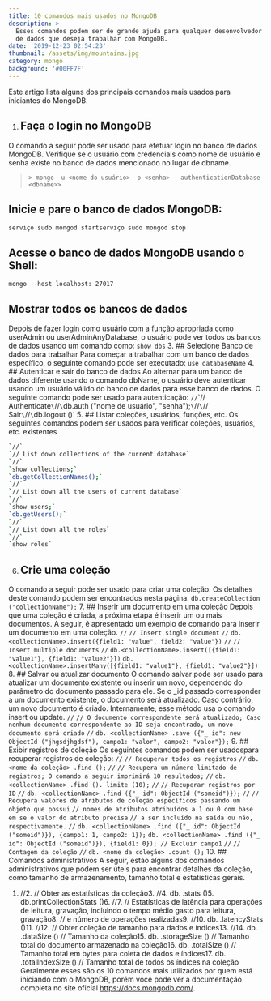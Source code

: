 ```yaml
---
title: 10 comandos mais usados no MongoDB
description: >-
  Esses comandos podem ser de grande ajuda para qualquer desenvolvedor de banco
  de dados que deseja trabalhar com MongoDB.
date: '2019-12-23 02:54:23'
thumbnail: /assets/img/mountains.jpg
category: mongo
background: '#00FF7F'
---
```

Este artigo lista alguns dos principais comandos mais usados para iniciantes do MongoDB.
1. ## Faça o login no MongoDB
O comando a seguir pode ser usado para efetuar login no banco de dados MongoDB. Verifique se o usuário com credenciais como nome de usuário e senha existe no banco de dados mencionado no lugar de dbname.
> ```> mongo -u <nome do usuário> -p <senha> --authenticationDatabase <dbname>> ```
## Inicie e pare o banco de dados MongoDB:
```serviço sudo mongod startserviço sudo mongod stop```
## Acesse o banco de dados MongoDB usando o Shell:
```mongo --host localhost: 27017```
## Mostrar todos os bancos de dados
Depois de fazer login como usuário com a função apropriada como userAdmin ou userAdminAnyDatabase, o usuário pode ver todos os bancos de dados usando um comando como:
```show dbs```
3. ## Selecione Banco de dados para trabalhar
Para começar a trabalhar com um banco de dados específico, o seguinte comando pode ser executado:
```use databaseName```
4. ## Autenticar e sair do banco de dados
Ao alternar para um banco de dados diferente usando o comando dbName, o usuário deve autenticar usando um usuário válido do banco de dados para esse banco de dados. O seguinte comando pode ser usado para autenticação:
`//`\`// Authenticate`\`//`\`db.auth ("nome de usuário", "senha");`\`//`\`// Sair`\`//`\`db.logout ()`
5. ## Listar coleções, usuários, funções, etc.
Os seguintes comandos podem ser usados ​​para verificar coleções, usuários, etc. existentes
```sh
`//`
`// List down collections of the current database`
`//`
`show collections;`
`db.getCollectionNames();`
`//`
`// List down all the users of current database`
`//`
`show users;`
`db.getUsers();`
`//`
`// List down all the roles`
`//`
`show roles`
```
6. ## Crie uma coleção
O comando a seguir pode ser usado para criar uma coleção. Os detalhes deste comando podem ser encontrados nesta página.
```db.createCollection ("collectionName");```
7. ## Inserir um documento em uma coleção
Depois que uma coleção é criada, a próxima etapa é inserir um ou mais documentos. A seguir, é apresentado um exemplo de comando para inserir um documento em uma coleção.
```//```
```// Insert single document```
```//```
```db.<collectionName>.insert({field1: "value", field2: "value"})```
```//```
```// Insert multiple documents```
```//```
```db.<collectionName>.insert([{field1: "value1"}, {field1: "value2"}])```
```db.<collectionName>.insertMany([{field1: "value1"}, {field1: "value2"}])```
8. ## Salvar ou atualizar documento
O comando salvar pode ser usado para atualizar um documento existente ou inserir um novo, dependendo do parâmetro do documento passado para ele. Se o _id passado corresponder a um documento existente, o documento será atualizado. Caso contrário, um novo documento é criado. Internamente, esse método usa o comando insert ou update.
```//```
```// O documento correspondente será atualizado; Caso nenhum documento correspondente ao ID seja encontrado, um novo documento será criado```
```//```
```db. <collectionName> .save ({"_ id": new ObjectId ("jhgsdjhgdsf"), campo1: "valor", campo2: "valor"});```
9. ## Exibir registros de coleção
Os seguintes comandos podem ser usados ​​para recuperar registros de coleção:
```//```
```// Recuperar todos os registros```
```//```
```db. <nome da coleção> .find ();```
```//```
```// Recupera um número limitado de registros; O comando a seguir imprimirá 10 resultados;```
```//```
```db. <collectionName> .find (). limite (10);```
```//```
```// Recuperar registros por ID```
```//```
```db. <collectionName> .find ({"_ id": ObjectId ("someid")});```
```//```
```// Recupera valores de atributos de coleção específicos passando um objeto que possui```
```// nomes de atributos atribuídos a 1 ou 0 com base em se o valor do atributo precisa```
```// a ser incluído na saída ou não, respectivamente.```
```//```
```db. <collectionName> .find ({"_ id": ObjectId ("someid")}), {campo1: 1, campo2: 1});```
```db. <collectionName> .find ({"_ id": ObjectId ("someid")}), {field1: 0}); // Excluir campo1```
```//```
```// Contagem da coleção```
```//```
```db. <nome da coleção> .count ();```
10. ## Comandos administrativos
A seguir, estão alguns dos comandos administrativos que podem ser úteis para encontrar detalhes da coleção, como tamanho de armazenamento, tamanho total e estatísticas gerais.
1. //2. // Obter as estatísticas da coleção3. //4. db. <collectionName> .stats ()5. db.printCollectionStats ()6. //7. // Estatísticas de latência para operações de leitura, gravação, incluindo o tempo médio gasto para leitura, gravação8. // e número de operações realizadas9. //10. db. <collectionName> .latencyStats ()11. //12. // Obter coleção de tamanho para dados e índices13. //14. db. <collectionName> .dataSize () // Tamanho da coleção15. db. <collectionName> .storageSize () // Tamanho total do documento armazenado na coleção16. db. <collectionName> .totalSize () // Tamanho total em bytes para coleta de dados e índices17. db. <collectionName> .totalIndexSize () // Tamanho total de todos os índices na coleção
Geralmente esses são os 10 comandos mais utilizados por quem está iniciando com o MongoDB, porém você pode ver a documentação completa no site oficial <https://docs.mongodb.com/>.
